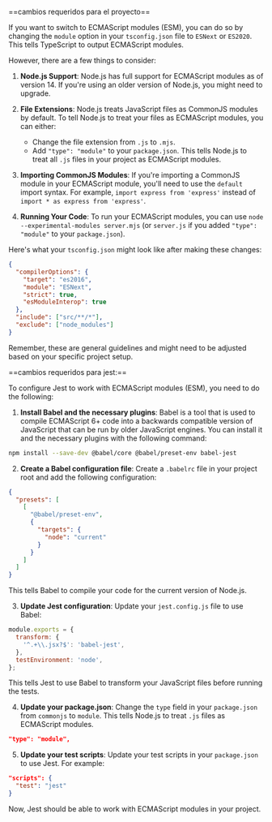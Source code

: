 
==cambios requeridos para el proyecto==

If you want to switch to ECMAScript modules (ESM), you can do so by changing the `module` option in your `tsconfig.json` file to `ESNext` or `ES2020`. This tells TypeScript to output ECMAScript modules.

However, there are a few things to consider:

1. **Node.js Support**: Node.js has full support for ECMAScript modules as of version 14. If you're using an older version of Node.js, you might need to upgrade.

2. **File Extensions**: Node.js treats JavaScript files as CommonJS modules by default. To tell Node.js to treat your files as ECMAScript modules, you can either:
   - Change the file extension from `.js` to `.mjs`.
   - Add `"type": "module"` to your `package.json`. This tells Node.js to treat all `.js` files in your project as ECMAScript modules.

3. **Importing CommonJS Modules**: If you're importing a CommonJS module in your ECMAScript module, you'll need to use the `default` import syntax. For example, `import express from 'express'` instead of `import * as express from 'express'`.

4. **Running Your Code**: To run your ECMAScript modules, you can use `node --experimental-modules server.mjs` (or `server.js` if you added `"type": "module"` to your `package.json`).

Here's what your `tsconfig.json` might look like after making these changes:

```json
{
  "compilerOptions": {
    "target": "es2016",
    "module": "ESNext",
    "strict": true,
    "esModuleInterop": true
  },
  "include": ["src/**/*"],
  "exclude": ["node_modules"]
}
```

Remember, these are general guidelines and might need to be adjusted based on your specific project setup.

==cambios requeridos para jest:==

To configure Jest to work with ECMAScript modules (ESM), you need to do the following:

1. **Install Babel and the necessary plugins**: Babel is a tool that is used to compile ECMAScript 6+ code into a backwards compatible version of JavaScript that can be run by older JavaScript engines. You can install it and the necessary plugins with the following command:

```bash
npm install --save-dev @babel/core @babel/preset-env babel-jest
```

2. **Create a Babel configuration file**: Create a `.babelrc` file in your project root and add the following configuration:

```json
{
  "presets": [
    [
      "@babel/preset-env",
      {
        "targets": {
          "node": "current"
        }
      }
    ]
  ]
}
```

This tells Babel to compile your code for the current version of Node.js.

3. **Update Jest configuration**: Update your `jest.config.js` file to use Babel:

```javascript
module.exports = {
  transform: {
    '^.+\\.jsx?$': 'babel-jest',
  },
  testEnvironment: 'node',
};
```

This tells Jest to use Babel to transform your JavaScript files before running the tests.

4. **Update your package.json**: Change the `type` field in your `package.json` from `commonjs` to `module`. This tells Node.js to treat `.js` files as ECMAScript modules.

```json
"type": "module",
```

5. **Update your test scripts**: Update your test scripts in your `package.json` to use Jest. For example:

```json
"scripts": {
  "test": "jest"
}
```

Now, Jest should be able to work with ECMAScript modules in your project.